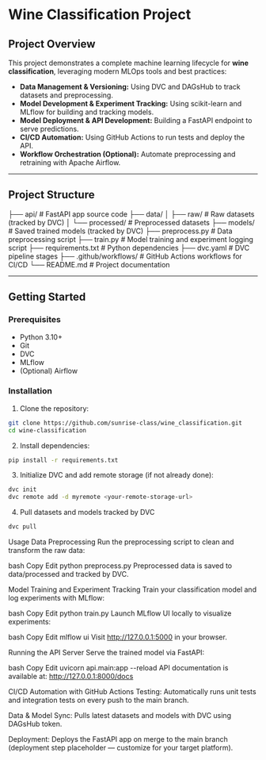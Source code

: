 # Wine Classification Project

## Project Overview

This project demonstrates a complete machine learning lifecycle for **wine classification**, leveraging modern MLOps tools and best practices:

- **Data Management & Versioning:** Using DVC and DAGsHub to track datasets and preprocessing.
- **Model Development & Experiment Tracking:** Using scikit-learn and MLflow for building and tracking models.
- **Model Deployment & API Development:** Building a FastAPI endpoint to serve predictions.
- **CI/CD Automation:** Using GitHub Actions to run tests and deploy the API.
- **Workflow Orchestration (Optional):** Automate preprocessing and retraining with Apache Airflow.

---

## Project Structure
├── api/ # FastAPI app source code
├── data/
│ ├── raw/ # Raw datasets (tracked by DVC)
│ └── processed/ # Preprocessed datasets
├── models/ # Saved trained models (tracked by DVC)
├── preprocess.py # Data preprocessing script
├── train.py # Model training and experiment logging script
├── requirements.txt # Python dependencies
├── dvc.yaml # DVC pipeline stages
├── .github/workflows/ # GitHub Actions workflows for CI/CD
└── README.md # Project documentation


---

## Getting Started

### Prerequisites

- Python 3.10+
- Git
- DVC
- MLflow
- (Optional) Airflow

### Installation

1. Clone the repository:

```bash
git clone https://github.com/sunrise-class/wine_classification.git
cd wine-classification
```

2. Install dependencies:

```bash
pip install -r requirements.txt
```


3. Initialize DVC and add remote storage (if not already done):

```bash
dvc init
dvc remote add -d myremote <your-remote-storage-url>
```

4. Pull datasets and models tracked by DVC
```bash
dvc pull
```


Usage
Data Preprocessing
Run the preprocessing script to clean and transform the raw data:

bash
Copy
Edit
python preprocess.py
Preprocessed data is saved to data/processed and tracked by DVC.

Model Training and Experiment Tracking
Train your classification model and log experiments with MLflow:

bash
Copy
Edit
python train.py
Launch MLflow UI locally to visualize experiments:

bash
Copy
Edit
mlflow ui
Visit http://127.0.0.1:5000 in your browser.

Running the API Server
Serve the trained model via FastAPI:

bash
Copy
Edit
uvicorn api.main:app --reload
API documentation is available at:
http://127.0.0.1:8000/docs

CI/CD Automation with GitHub Actions
Testing: Automatically runs unit tests and integration tests on every push to the main branch.

Data & Model Sync: Pulls latest datasets and models with DVC using DAGsHub token.

Deployment: Deploys the FastAPI app on merge to the main branch (deployment step placeholder — customize for your target platform).